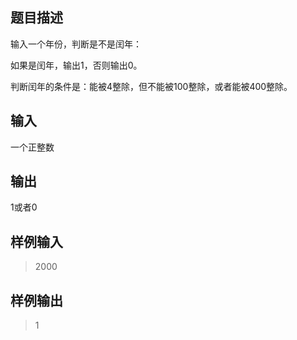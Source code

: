 ## 题目描述
输入一个年份，判断是不是闰年：

如果是闰年，输出1，否则输出0。

判断闰年的条件是：能被4整除，但不能被100整除，或者能被400整除。

## 输入
一个正整数 

## 输出
1或者0

## 样例输入
> 2000

## 样例输出
> 1